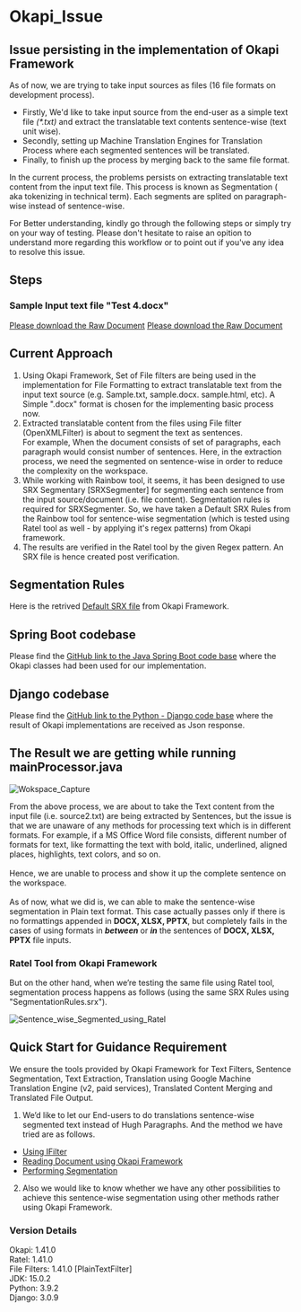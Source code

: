 # Okapi_Issue

## Issue persisting in the implementation of Okapi Framework
As of now, we are trying to take input sources as files (16 file formats on development process). 
* Firstly, We'd like to take input source from the end-user as a simple text file _(*.txt)_ and extract the translatable text contents sentence-wise (text unit wise).
* Secondly, setting up Machine Translation Engines for Translation Process where each segmented sentences will be translated. 
* Finally, to finish up the process by merging back to the same file format.</br>

In the current process, the problems persists on extracting translatable text content from the input text file. This process is known as Segmentation ( aka tokenizing in technical term). Each segments are splited on paragraph-wise instead of sentence-wise.

For Better understanding, kindly go through the following steps or simply try on your way of testing. Please don't hesitate to raise an opition to understand more regarding this workflow or to point out if you've any idea to resolve this issue.

## Steps
### Sample Input text file "Test 4.docx"
<a href="(https://github.com/Ailaysa/dj_ailaysa/blob/dev_txt/Input_Samples/Test%204.docx" target="_blank">Please download the Raw Document</a>
[Please download the Raw Document](https://github.com/Ailaysa/dj_ailaysa/blob/dev_txt/Input_Samples/Test%204.docx)

## Current Approach
1.	Using Okapi Framework, Set of File filters are being used in the implementation for File Formatting to extract translatable text from the input text source (e.g. Sample.txt, sample.docx. sample.html, etc). 
	A Simple ".docx" format is chosen for the implementing basic process now.
2.	Extracted translatable content from the files using File filter (OpenXMLFilter) is about to segment the text as sentences. </br>
    For example, When the document consists of set of paragraphs, each paragraph would consist number of sentences. Here, in the extraction process, we need the segmented on sentence-wise in order to reduce the complexity on the workspace.
3.	While working with Rainbow tool, it seems, it has been designed to use SRX Segmentary [SRXSegmenter] for segmenting each sentence from the input source/document (i.e. file content). Segmentation rules is required for SRXSegmenter. So, we have taken a Default SRX Rules from the Rainbow tool for sentence-wise segmentation (which is tested using Ratel tool as well - by applying it's regex patterns) from Okapi framework. 
4.	The results are verified in the Ratel tool by the given Regex pattern. An SRX file is hence created post verification.

## Segmentation Rules
Here is the retrived [Default SRX file](https://github.com/Ailaysa/dj_ailaysa/blob/dev_txt/SegmentationRules/okapi_default_icu4j.srx) from Okapi Framework. 


## Spring Boot codebase
Please find the [GitHub link to the Java Spring Boot code base](https://github.com/Ailaysa/spring_ailaysa) where the Okapi classes had been used for our implementation.

## Django codebase
Please find the [GitHub link to the Python - Django code base](https://github.com/Ailaysa/dj_ailaysa) where the result of Okapi implementations are received as Json response.

## The Result we are getting while running mainProcessor.java
![Wokspace_Capture](https://user-images.githubusercontent.com/15103613/112992601-eeeb2d80-9185-11eb-8126-5178bb0d2edc.PNG)


From the above process, we are about to take the Text content from the input file (i.e. source2.txt) are being extracted by Sentences, but the issue is that we are unaware of any methods for processing text which is in different formats.
For example, if a MS Office Word file consists, different number of formats for text, like formatting the text with bold, italic, underlined, aligned places, highlights, text colors, and so on.</br></br>
Hence, we are unable to process and show it up the complete sentence on the workspace.</br></br>
As of now, what we did is, we can able to make the sentence-wise segmentation in Plain text format.
This case actually passes only if there is no formattings appended in **DOCX, XLSX, PPTX**, but completely fails in the cases of using formats in **_between_** or **_in_** the sentences of **DOCX, XLSX, PPTX** file inputs.

### Ratel Tool from Okapi Framework
But on the other hand, when we’re testing the same file using Ratel tool, segmentation process happens as follows (using the same SRX Rules using "SegmentationRules.srx").

![Sentence_wise_Segmented_using_Ratel](https://user-images.githubusercontent.com/15103613/112991113-68821c00-9184-11eb-95e7-711c9e2f8b0f.PNG)


## Quick Start for Guidance Requirement
We ensure the tools provided by Okapi Framework for Text Filters, Sentence Segmentation, Text Extraction, Translation using Google Machine Translation Engine (v2, paid services), Translated Content Merging and Translated File Output.

1.	We’d like to let our End-users to do translations sentence-wise segmented text instead of Hugh Paragraphs. And the method we have tried are as follows.
*  [Using IFilter](https://okapiframework.org/javadoc/net/sf/okapi/common/filters/IFilter.html)
*  [Reading Document using Okapi Framework](https://okapiframework.org/devguide/gettingstarted.html#readingDocument)
*  [Performing Segmentation](https://okapiframework.org/devguide/segmentation.html#performingSegmentation)

2.	Also we would like to know whether we have any other possibilities to achieve this sentence-wise segmentation using other methods rather using Okapi Framework.

### Version Details
Okapi: 1.41.0</br>
Ratel: 1.41.0</br>
File Filters: 1.41.0 [PlainTextFilter]</br>
JDK: 15.0.2</br>
Python: 3.9.2</br>
Django: 3.0.9</br>
